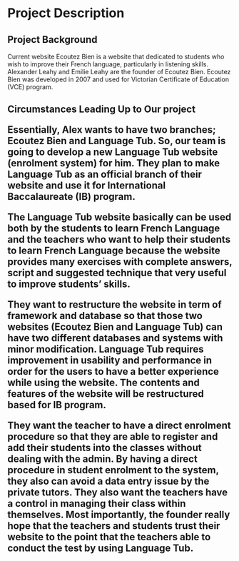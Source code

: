 <h1>Project Description</h1>

<h2>Project Background</h2>

Current website Ecoutez Bien is a website that dedicated to students who wish to improve their French language, particularly in listening skills. Alexander Leahy and Emilie Leahy are the founder of Ecoutez Bien. Ecoutez Bien was developed in 2007 and used for Victorian Certificate of Education (VCE) program.

<h2>Circumstances Leading Up to Our project</2>

Essentially, Alex wants to have two branches; Ecoutez Bien and Language Tub. So, our team is going to develop a new Language Tub website (enrolment system) for him. They plan to make Language Tub as an official branch of their website and use it for International Baccalaureate (IB) program. 

The Language Tub website basically can be used both by the students to learn French Language and the teachers who want to help their students to learn French Language because the website provides many exercises with complete answers, script and suggested technique that very useful to improve students’ skills. 

They want to restructure the website in term of framework and database so that those two websites (Ecoutez Bien and Language Tub) can have two different databases and systems with minor modification. Language Tub requires improvement in usability and performance in order for the users to have a better experience while using the website. The contents and features of the website will be restructured based for IB program.

They want the teacher to have a direct enrolment procedure so that they are able to register and add their students into the classes without dealing with the admin. By having a direct procedure in student enrolment to the system, they also can avoid a data entry issue by the private tutors. They also want the teachers have a control in managing their class within themselves. Most importantly, the founder really hope that the teachers and students trust their website to the point that the teachers able to conduct the test by using Language Tub.
